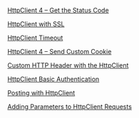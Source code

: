 


[HttpClient 4 – Get the Status Code
](https://www.baeldung.com/httpclient-status-code
)

[HttpClient with SSL
](https://www.baeldung.com/httpclient-ssl
)

[HttpClient Timeout
](https://www.baeldung.com/httpclient-timeout
)

[HttpClient 4 – Send Custom Cookie
](https://www.baeldung.com/httpclient-4-cookies
)

[Custom HTTP Header with the HttpClient
](https://www.baeldung.com/httpclient-custom-http-header
)

[HttpClient Basic Authentication
](https://www.baeldung.com/httpclient-4-basic-authentication
)

[Posting with HttpClient
](https://www.baeldung.com/httpclient-post-http-request
)

[Adding Parameters to HttpClient Requests](https://www.baeldung.com/java-httpclient-parameters
)